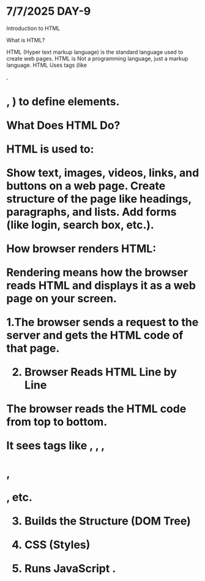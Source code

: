 # 7/7/2025 DAY-9

Introduction to HTML

What is HTML?

HTML (Hyper text markup language) is the standard language used to create web  pages.
 HTML is Not a programming language, just a markup language. HTML Uses tags (like <p>, <h1>, <img>) to define elements.
 
 What Does HTML Do?

HTML is used to:

Show text, images, videos, links, and buttons on a web page.
Create structure of the page like headings, paragraphs, and lists.
Add forms (like login, search box, etc.).

How browser renders HTML:

Rendering means how the browser reads HTML and displays it as a web page on your screen. 

1.The browser sends a request to the server and gets the HTML code of that page.

2. Browser Reads HTML Line by Line

The browser reads the HTML code from top to bottom.

It sees tags like <html>, <head>, <body>, <h1>, <p>, etc.

3. Builds the Structure (DOM Tree)

4. CSS (Styles)

5. Runs JavaScript .





 

 

